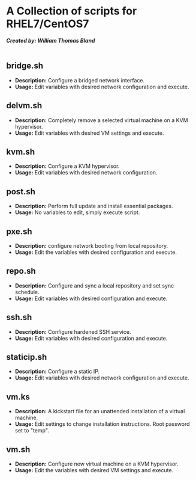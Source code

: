 # A Collection of scripts for RHEL7/CentOS7
***Created by: William Thomas Bland***<br>
<br>

bridge.sh
---
* **Description:** Configure a bridged network interface.<br>
* **Usage:** Edit variables with desired network configuration and execute.

delvm.sh
---
* **Description:** Completely remove a selected virtual machine on a KVM hypervisor.<br>
* **Usage:** Edit variables with desired VM settings and execute.

kvm.sh
---
* **Description:** Configure a KVM hypervisor.<br>
* **Usage:** Edit variables with desired network configuration.

post.sh
---
* **Description:** Perform full update and install essential packages.<br>
* **Usage:** No variables to edit, simply execute script.

pxe.sh
---
* **Description:** configure network booting from local repository.<br>
* **Usage:** Edit the variables with desired configuration and execute.

repo.sh
---
* **Description:** Configure and sync a local repository and set sync schedule.<br>
* **Usage:** Edit variables with desired configuration and execute.

ssh.sh
---
* **Description:** Configure hardened SSH service.<br>
* **Usage:** Edit variables with desired configuration and execute.

staticip.sh
---
* **Description:** Configure a static IP.<br>
* **Usage:** Edit variables with desired network configuration and execute.

vm.ks
---
* **Description:** A kickstart file for an unattended installation of a virtual machine.<br>
* **Usage:** Edit settings to change installation instructions. Root password set to "temp".

vm.sh
---
* **Description:** Configure new virtual machine on a KVM hypervisor.<br>
* **Usage:** Edit the variables with desired VM settings and execute.
